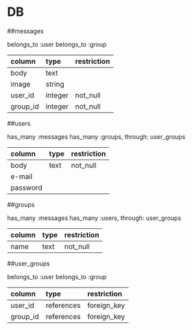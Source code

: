 # DB


##messages

belongs_to :user
belongs_to :group

|   column   |    type     | restriction |
|:-----------|:------------|:------------|
|  body      |  text       |             |
|  image     |  string     |             |
|  user_id   |  integer    |  not_null   |
|  group_id  |  integer    |  not_null   |

##users

has_many :messages
has_many :groups, through: user_groups

|   column   |    type     | restriction |
|:-----------|:------------|:------------|
|  body      |  text       |  not_null   |
|  e-mail    |             |             |
|  password  |             |             |

##groups

has_many :messages
has_many :users, through: user_groups

|   column   |    type     | restriction |
|:-----------|:------------|:------------|
|  name      |  text       |  not_null   |

##user_groups

belongs_to :user
belongs_to :group

|   column   |    type     | restriction |
|:-----------|:------------|:------------|
|  user_id   |  references | foreign_key |
|  group_id  |  references | foreign_key |



